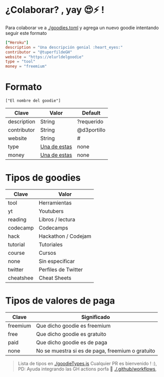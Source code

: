 # ¿Colaborar? , yay :heart_eyes::zap: !

Para colaborar ve a [./goodies.toml](./goodies.toml) y agrega un nuevo goodie intentando seguir este formato

```toml
["Heroku"]
description = "Una descripción genial :heart_eyes:"
contributor = "@tuperfildeGH"
website = "https://elurldelgoodie"
type = "tool"
money = "freemium"
```

# Formato

`["El nombre del goodie"]`

| Clave       | Valor                                     | Default     |
| ----------- | ----------------------------------------- | ----------- |
| description | String                                    | ?requerido  |
| contributor | String                                    | @d3portillo |
| website     | String                                    | #           |
| type        | [Una de estas](#tipos-de-goodies)         | none        |
| money       | [Una de estas](#tipos-de-valores-de-paga) | none        |

# Tipos de goodies

| Clave | Valor |
|-------|-------|
| tool | Herramientas |
| yt | Youtubers |
| reading | Libros / lectura |
| codecamp | Codecamps |
| hack | Hackathon / Codejam |
| tutorial | Tutoriales |
| course | Cursos |
| none | Sin especificar |
| twitter | Perfiles de Twitter |
| cheatshee | Cheat Sheets |

# Tipos de valores de paga

| Clave    | Significado                                      |
|--------- |------------------------------------------------- |
| freemium | Que dicho goodie es freemium                     |
| free     | Que dicho goodie es gratuito                     |
| paid     | Que dicho goodie es de paga                      |
| none     | No se muestra si es de paga, freemium o gratuito |

> Lista de tipos en [./goodieTypes.js](./goodieTypes.js)
> Cualquier PR es bienvenido ! :), 
<br/>PD: Ayuda integrando las GH actions porfa :raised_hands: [./.github/workflows](./.github/workflows/nodejs.yml),